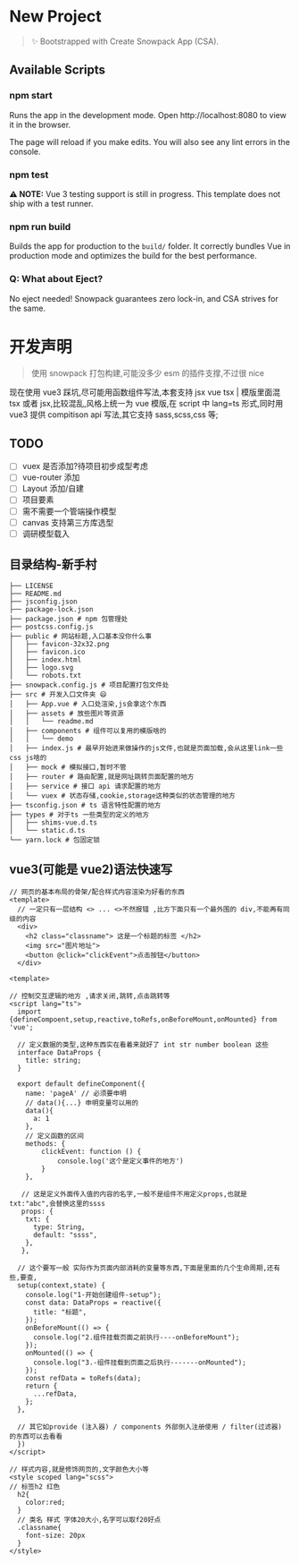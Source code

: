 # New Project

> ✨ Bootstrapped with Create Snowpack App (CSA).

## Available Scripts

### npm start

Runs the app in the development mode.
Open http://localhost:8080 to view it in the browser.

The page will reload if you make edits.
You will also see any lint errors in the console.

### npm test

**⚠️ NOTE:** Vue 3 testing support is still in progress. This template does not ship with a test runner.

### npm run build

Builds the app for production to the `build/` folder.
It correctly bundles Vue in production mode and optimizes the build for the best performance.

### Q: What about Eject?

No eject needed! Snowpack guarantees zero lock-in, and CSA strives for the same.

# 开发声明

> 使用 snowpack 打包构建,可能没多少 esm 的插件支撑,不过很 nice

现在使用 vue3 踩坑,尽可能用函数组件写法,本套支持 jsx vue tsx | 模版里面混 tsx 或者 jsx,比较混乱,风格上统一为 vue 模版,在 script 中 lang=ts 形式,同时用 vue3 提供 compitison api 写法,其它支持 sass,scss,css 等;

## TODO

- [ ] vuex 是否添加?待项目初步成型考虑
- [ ] vue-router 添加
- [ ] Layout 添加/自建
- [ ] 项目要素
- [ ] 需不需要一个管端操作模型
- [ ] canvas 支持第三方库选型
- [ ] 调研模型载入

## 目录结构-新手村

```shell
├── LICENSE
├── README.md
├── jsconfig.json
├── package-lock.json
├── package.json # npm 包管理处
├── postcss.config.js
├── public # 网站标题,入口基本没你什么事
│   ├── favicon-32x32.png
│   ├── favicon.ico
│   ├── index.html
│   ├── logo.svg
│   └── robots.txt
├── snowpack.config.js # 项目配置打包文件处
├── src # 开发入口文件夹 😄
│   ├── App.vue # 入口处渲染,js会拿这个东西
│   ├── assets # 放些图片等资源
│   │   └── readme.md
│   ├── components # 组件可以复用的模版啥的
│   │   └── demo
│   ├── index.js # 最早开始进来做操作的js文件,也就是页面加载,会从这里link一些css js啥的
│   ├── mock # 模拟接口,暂时不管
│   ├── router # 路由配置,就是网址跳转页面配置的地方
│   ├── service # 接口 api 请求配置的地方
│   └── vuex # 状态存储,cookie,storage这种类似的状态管理的地方
├── tsconfig.json # ts 语言特性配置的地方
├── types # 对于ts 一些类型的定义的地方
│   ├── shims-vue.d.ts
│   └── static.d.ts
└── yarn.lock # 包固定锁
```

## vue3(可能是 vue2)语法快速写

```Vue
// 网页的基本布局的骨架/配合样式内容渲染为好看的东西
<template>
  // 一定只有一层结构 <> ... <>不然报错 ,比方下面只有一个最外围的 div,不能再有同级的内容
  <div>
    <h2 class="classname"> 这是一个标题的标签 </h2>
    <img src="图片地址">
    <button @click="clickEvent">点击按钮</button>
  </div>

<template>

// 控制交互逻辑的地方 ,请求关闭,跳转,点击跳转等
<script lang="ts">
  import {defineCompoent,setup,reactive,toRefs,onBeforeMount,onMounted} from 'vue';

  // 定义数据的类型,这种东西实在看着来就好了 int str number boolean 这些
  interface DataProps {
    title: string;
  }

  export default defineComponent({
    name: 'pageA' // 必须要申明
    // data(){...} 申明变量可以用的
    data(){
      a: 1
    },
    // 定义函数的区间
    methods: {
        clickEvent: function () {
            console.log('这个是定义事件的地方')
        }
    },
    
   // 这是定义外面传入值的内容的名字,一般不是组件不用定义props,也就是 txt:"abc",会替换这里的ssss
   props: {
    txt: {
      type: String,
      default: "ssss",
    },
   },
  
  // 这个要写一般 实际作为页面内部消耗的变量等东西,下面是里面的几个生命周期,还有些,要查,
  setup(context,state) {
    console.log("1-开始创建组件-setup");
    const data: DataProps = reactive({
      title: "标题",
    });
    onBeforeMount(() => {
      console.log("2.组件挂载页面之前执行----onBeforeMount");
    });
    onMounted(() => {
      console.log("3.-组件挂载到页面之后执行-------onMounted");
    });
    const refData = toRefs(data);
    return {
      ...refData,
    };
  },
  
  // 其它如provide (注入器) / components 外部倒入注册使用 / filter(过滤器) 的东西可以去看看
  })
</script>

// 样式内容,就是修饰网页的,文字颜色大小等
<style scoped lang="scss">
// 标签h2 红色
  h2{
    color:red;
  }
  // 类名 样式 字体20大小,名字可以取f20好点
  .classname{
    font-size: 20px
  }
</style>

```
